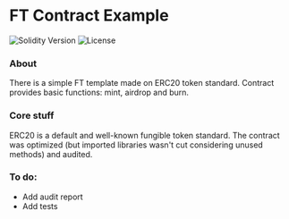 # FT Contract Example

<p align="left">
  <img src="https://img.shields.io/badge/Solidity-0.8.19-informational" alt="Solidity Version">
  <img src="https://img.shields.io/badge/License-MIT-success" alt="License">
</p>
  
<h3>About</h3>

There is a simple FT template made on ERC20 token standard. Contract provides basic functions: mint, airdrop and burn.

<h3>Core stuff</h3>

ERC20 is a default and well-known fungible token standard. The contract was optimized (but imported libraries wasn't cut considering unused methods) and audited.

<h3>To do:</h3>

- Add audit report
- Add tests
